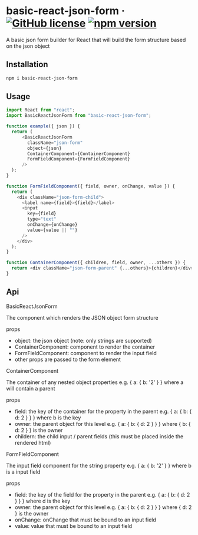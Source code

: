 # basic-react-json-form &middot; [![GitHub license](https://img.shields.io/badge/license-MIT-blue.svg)](https://github.com/ndphan/basic-react-json-form/blob/master/LICENSE) [![npm version](https://img.shields.io/npm/v/basic-react-json-form.svg?style=flat)](https://www.npmjs.com/package/basic-react-json-form)
A basic json form builder for React that will build the form structure based on the json object


## Installation

```bash
npm i basic-react-json-form
```

## Usage

```javascript
import React from "react";
import BasicReactJsonForm from "basic-react-json-form";

function example({ json }) {
  return (
      <BasicReactJsonForm
        className="json-form"
        object={json}
        ContainerComponent={ContainerComponent}
        FormFieldComponent={FormFieldComponent}
      />
  );
}

function FormFieldComponent({ field, owner, onChange, value }) {
  return (
    <div className="json-form-child">
      <label name={field}>{field}</label>
      <input
        key={field}
        type="text"
        onChange={onChange}
        value={value || ""}
      />
    </div>
  );
}

function ContainerComponent({ children, field, owner, ...others }) {
  return <div className="json-form-parent" {...others}>{children}</div>;
}
```

## Api
BasicReactJsonForm

The component which renders the JSON object form structure

props
- object: the json object (note: only strings are supported)
- ContainerComponent: component to render the container
- FormFieldComponent: component to render the input field
- other props are passed to the form element

ContainerComponent

The container of any nested object properties e.g. { a: { b: '2' } } where a will contain a parent

props
- field: the key of the container for the property in the parent e.g. { a: { b: { d: 2 } } } where b is the key
- owner: the parent object for this level e.g. { a: { b: { d: 2 } } } where { b: { d: 2 } } is the owner
- childern: the child input / parent fields (this must be placed inside the rendered html)

FormFieldComponent

The input field component for the string property e.g. { a: { b: '2' } } where b is a input field

props
- field: the key of the field for the property in the parent e.g. { a: { b: { d: 2 } } } where d is the key
- owner: the parent object for this level e.g. { a: { b: { d: 2 } } } where { d: 2 } is the owner
- onChange: onChange that must be bound to an input field
- value: value that must be bound to an input field

